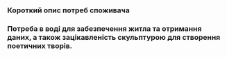 ### Короткий опис потреб споживача
### Потреба в воді для забезпечення житла та отримання даних, а також зацікавленість скульптурою для створення поетичних творів.
